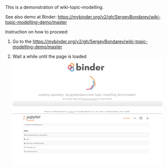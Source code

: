 This is a demonstration of wiki-topic-modelling.

See also demo at Binder: https://mybinder.org/v2/gh/SergeyBondarev/wiki-topic-modelling-demo/master

Instruction on how to proceed:

1. Go to the https://mybinder.org/v2/gh/SergeyBondarev/wiki-topic-modelling-demo/master

2. Wait a while until the page is loaded ![Alt](./data/images/binder.PNG "page loading")